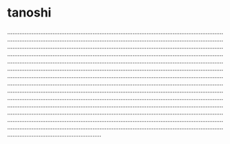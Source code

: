 # tanoshi

..............................................................................................................................................................................................................................................................................................................................................................................................................................................................................................................................................................................................................................................................................................................................................................................................................................................................................................................................................................................................................................................................................................................................................................................................................................................................................................................................................................................................................................................................................................................................................................................................................................................................................................................................................................................................................................................................